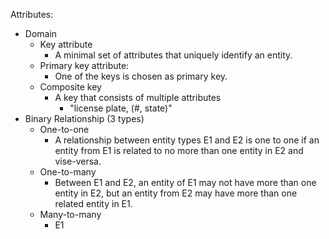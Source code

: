 Attributes:

- Domain
  - Key attribute
    - A minimal set of attributes that uniquely identify an entity.
  - Primary key attribute:
    - One of the keys is chosen as primary key.
  - Composite key
    - A key that consists of multiple attributes
      - "license plate, (#, state)"
- Binary Relationship (3 types)
  - One-to-one
    - A relationship between entity types E1 and E2 is one to one if  an entity from E1 is related to no more than one entity in E2 and vise-versa.
  - One-to-many
    - Between E1 and E2, an entity of E1 may not have more than one entity in E2, but an entity from E2 may have more than one related entity in E1.
  - Many-to-many
    - E1

